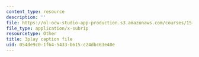 ```yaml
---
content_type: resource
description: ''
file: https://ol-ocw-studio-app-production.s3.amazonaws.com/courses/15-071-the-analytics-edge-spring-2017/054de9c01f645433b615c24dbc63e40e_ykiTs5MipJU.vtt
file_type: application/x-subrip
resourcetype: Other
title: 3play caption file
uid: 054de9c0-1f64-5433-b615-c24dbc63e40e
---
```

